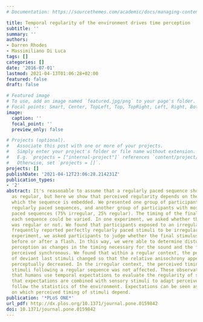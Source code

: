 ```yaml
---
# Documentation: https://sourcethemes.com/academic/docs/managing-content/

title: Temporal regularity of the environment drives time perception
subtitle: ''
summary: ''
authors:
- Darren Rhodes
- Massimiliano Di Luca
tags: []
categories: []
date: '2016-07-01'
lastmod: 2021-04-13T01:06:28+02:00
featured: false
draft: false

# Featured image
# To use, add an image named `featured.jpg/png` to your page's folder.
# Focal points: Smart, Center, TopLeft, Top, TopRight, Left, Right, BottomLeft, Bottom, BottomRight.
image:
  caption: ''
  focal_point: ''
  preview_only: false

# Projects (optional).
#   Associate this post with one or more of your projects.
#   Simply enter your project's folder or file name without extension.
#   E.g. `projects = ["internal-project"]` references `content/project/deep-learning/index.md`.
#   Otherwise, set `projects = []`.
projects: []
publishDate: '2021-04-12T23:06:28.214231Z'
publication_types:
- '2'
abstract: It's reasonable to assume that a regularly paced sequence should be perceived
  as regular, but here we show that perceived regularity depends on the context in
  which the sequence is embedded. We presented one group of participants with perceptually
  regularly paced sequences, and another group of participants with mostly irregularly
  paced sequences (75% irregular, 25% regular). The timing of the final stimulus in
  each sequence could be varied. In one experiment, we asked whether the last stimulus
  was regular or not. We found that participants exposed to an irregular environment
  frequently reported perfectly regularly paced stimuli to be irregular. In a second
  experiment, we asked participants to judge whether the final stimulus was presented
  before or after a flash. In this way, we were able to determine distortions in temporal
  perception as changes in the timing necessary for the sound and the flash to be
  perceived synchronous. We found that within a regular context, the perceived timing
  of deviant last stimuli changed so that the relative anisochrony appeared to be
  perceptually decreased. In the irregular context, the perceived timing of irregular
  stimuli following a regular sequence was not affected. These observations suggest
  that humans use temporal expectations to evaluate the regularity of sequences and
  that expectations are combined with sensory stimuli to adapt perceived timing to
  follow the statistics of the environment. Expectations can be seen as a-priori probabilities
  on which perceived timing of stimuli depend.
publication: '*PLoS ONE*'
url_pdf: http://dx.plos.org/10.1371/journal.pone.0159842
doi: 10.1371/journal.pone.0159842
---
```

